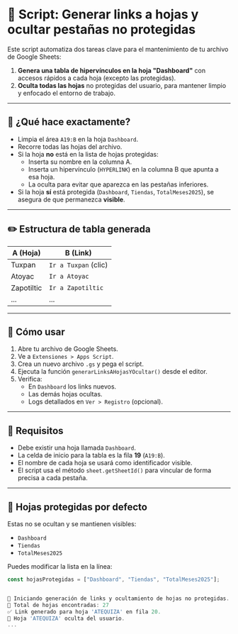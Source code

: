 # 🔗 Script: Generar links a hojas y ocultar pestañas no protegidas

Este script automatiza dos tareas clave para el mantenimiento de tu archivo de Google Sheets:

1. **Genera una tabla de hipervínculos en la hoja "Dashboard"** con accesos rápidos a cada hoja (excepto las protegidas).
2. **Oculta todas las hojas** no protegidas del usuario, para mantener limpio y enfocado el entorno de trabajo.

---

## 🧩 ¿Qué hace exactamente?

- Limpia el área `A19:B` en la hoja `Dashboard`.
- Recorre todas las hojas del archivo.
- Si la hoja **no** está en la lista de hojas protegidas:
  - Inserta su nombre en la columna A.
  - Inserta un hipervínculo (`HYPERLINK`) en la columna B que apunta a esa hoja.
  - La oculta para evitar que aparezca en las pestañas inferiores.
- Si la hoja **sí** está protegida (`Dashboard`, `Tiendas`, `TotalMeses2025`), se asegura de que permanezca **visible**.

---

## ✏️ Estructura de tabla generada

| A (Hoja)   | B (Link)             |
|-----------|----------------------|
| Tuxpan    | `Ir a Tuxpan` (clic) |
| Atoyac    | `Ir a Atoyac`        |
| Zapotiltic| `Ir a Zapotiltic`    |
| ...       | ...                  |

---

## 🧪 Cómo usar

1. Abre tu archivo de Google Sheets.
2. Ve a `Extensiones > Apps Script`.
3. Crea un nuevo archivo `.gs` y pega el script.
4. Ejecuta la función `generarLinksAHojasYOcultar()` desde el editor.
5. Verifica:
   - En `Dashboard` los links nuevos.
   - Las demás hojas ocultas.
   - Logs detallados en `Ver > Registro` (opcional).

---

## 📌 Requisitos

- Debe existir una hoja llamada `Dashboard`.
- La celda de inicio para la tabla es la fila **19** (`A19:B`).
- El nombre de cada hoja se usará como identificador visible.
- El script usa el método `sheet.getSheetId()` para vincular de forma precisa a cada pestaña.

---

## 🛑 Hojas protegidas por defecto

Estas no se ocultan y se mantienen visibles:

- `Dashboard`
- `Tiendas`
- `TotalMeses2025`

Puedes modificar la lista en la línea:

```javascript
const hojasProtegidas = ["Dashboard", "Tiendas", "TotalMeses2025"];


🔄 Iniciando generación de links y ocultamiento de hojas no protegidas...
📄 Total de hojas encontradas: 27
✅ Link generado para hoja 'ATEQUIZA' en fila 20.
🙈 Hoja 'ATEQUIZA' oculta del usuario.
...

